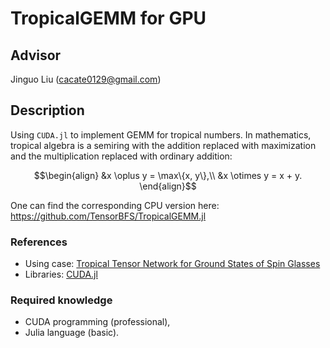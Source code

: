 # TropicalGEMM for GPU
## Advisor

Jinguo Liu (cacate0129@gmail.com)

## Description

Using `CUDA.jl` to implement GEMM for tropical numbers.
In mathematics, tropical algebra is a semiring with the addition replaced with maximization and the multiplication replaced with ordinary addition:
```math
\begin{align}
&x \oplus y = \max\{x, y\},\\
&x \otimes y = x + y.
\end{align}
```
One can find the corresponding CPU version here:
https://github.com/TensorBFS/TropicalGEMM.jl

### References
* Using case: [Tropical Tensor Network for Ground States of Spin Glasses](https://arxiv.org/abs/2008.06888)
* Libraries: [CUDA.jl](https://github.com/JuliaGPU/CUDA.jl)

### Required knowledge
* CUDA programming (professional),
* Julia language (basic).